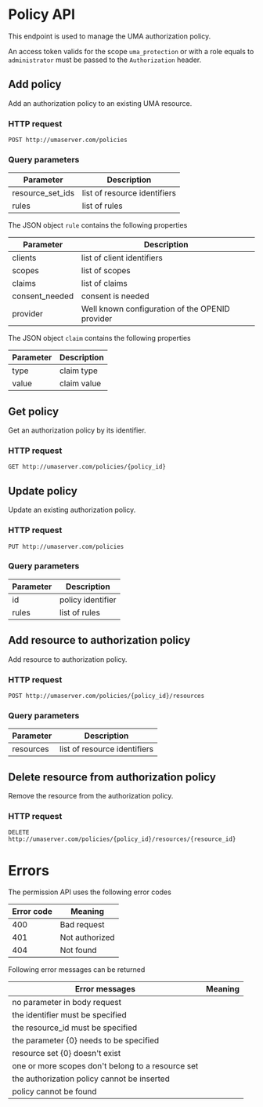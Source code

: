 # Policy API

This endpoint is used to manage the UMA authorization policy.

An access token valids for the scope `uma_protection` or with a role equals to `administrator` must be passed to the `Authorization` header.

## Add policy

Add an authorization policy to an existing UMA resource.

### HTTP request

`POST http://umaserver.com/policies`

### Query parameters

| Parameter        | Description                    |
| ---------------- | ------------------------------ |
| resource_set_ids | list of resource identifiers   |
| rules            | list of rules                  |

The JSON object `rule` contains the following properties

| Parameter        | Description                                     |
| ---------------- | ----------------------------------------------- |
| clients          | list of client identifiers                      |
| scopes           | list of scopes                                  |
| claims           | list of claims                                  |
| consent_needed   | consent is needed                               |
| provider         | Well known configuration of the OPENID provider |

The JSON object `claim` contains the following properties 

| Parameter     | Description                     |
| ------------- | ------------------------------- |
| type          | claim type                      |
| value         | claim value                     |

## Get policy

Get an authorization policy by its identifier.

### HTTP request

`GET http://umaserver.com/policies/{policy_id}`

## Update policy

Update an existing authorization policy.

### HTTP request

`PUT http://umaserver.com/policies`

### Query parameters

| Parameter        | Description                    |
| ---------------- | ------------------------------ |
| id			   | policy identifier              |
| rules            | list of rules                  |

## Add resource to authorization policy

Add resource to authorization policy.

### HTTP request

`POST http://umaserver.com/policies/{policy_id}/resources`

### Query parameters

| Parameter        | Description                    |
| ---------------- | ------------------------------ |
| resources		   | list of resource identifiers   |

## Delete resource from authorization policy

Remove the resource from the authorization policy.

### HTTP request

`DELETE http://umaserver.com/policies/{policy_id}/resources/{resource_id}`

# Errors

The permission API uses the following error codes

| Error code | Meaning        |
| ---------- | -------------- |
| 400        | Bad request    |
| 401        | Not authorized |
| 404        | Not found      |

Following error messages can be returned

| Error messages                                             | Meaning |
| ---------------------------------------------------------- | ------- |
| no parameter in body request                               |         |
| the identifier must be specified                           |         |
| the resource_id must be specified                          |         |
| the parameter {0} needs to be specified                    |		   |
| resource set {0} doesn't exist                             |         |
| one or more scopes don't belong to a resource set          |         |
| the authorization policy cannot be inserted                |         |
| policy cannot be found									 |		   |

